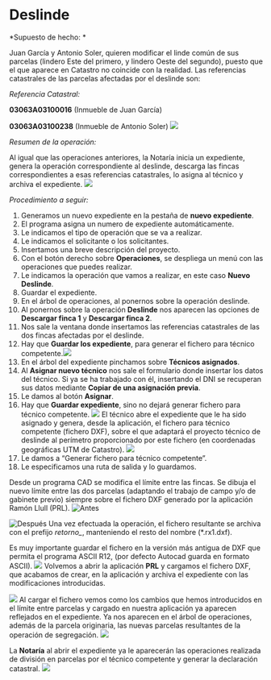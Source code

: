 # Deslinde

*Supuesto de hecho: *

Juan García y Antonio Soler, quieren modificar el linde común de sus parcelas (lindero Este del primero, y lindero Oeste del segundo), puesto que el que aparece en Catastro no coincide con la realidad. Las referencias catastrales de las parcelas afectadas por el deslinde son:

*Referencia Catastral:*

**03063A03100016** (Inmueble de Juan García)

**03063A03100238**  (Inmueble de Antonio Soler)
![](images/ope4/des1.jpg)

*Resumen de la operación:*

Al igual que las operaciones anteriores, la Notaría inicia un expediente, genera la operación correspondiente al deslinde, descarga las fincas correspondientes a esas referencias catastrales, lo asigna al técnico y archiva el expediente.
![](images/ope4/des2.jpg)

*Procedimiento a seguir:*

1. Generamos un nuevo expediente en la pestaña de **nuevo expediente**.
2. El programa asigna un numero de expediente automáticamente.
3. Le indicamos el tipo de operación que se va a realizar.
4. Le indicamos el solicitante o los solicitantes.
5. Insertamos una breve descripción del proyecto.
6. Con el botón derecho sobre **Operaciones**, se despliega un menú con las operaciones que puedes realizar.
7. Le indicamos la operación que vamos a realizar, en este caso **Nuevo Deslinde**.
8. Guardar el expediente.
9. En el árbol de operaciones, al ponernos sobre la operación deslinde. 
10. Al ponernos sobre la operación **Deslinde** nos aparecen las opciones de **Descargar finca 1** y **Descargar finca 2**.
11. Nos sale la ventana donde insertamos las referencias catastrales de las dos fincas afectadas por el deslinde.
12. Hay que **Guardar los expediente**, para generar el fichero para técnico competente.![](images/ope4/des3.jpg)
13. En el árbol del expediente pinchamos sobre **Técnicos asignados**.
14. Al **Asignar nuevo técnico** nos sale el formulario donde insertar los datos del técnico. Si ya se ha trabajado con él, insertando el DNI se recuperan sus datos  mediante **Copiar de una asignación previa**.
15. Le damos al botón **Asignar**.
16. Hay que **Guardar expediente**, sino no dejará generar fichero para técnico competente. ![](images/ope4/des4.jpg) El técnico abre el expediente que le ha sido asignado y genera, desde la aplicación, el fichero para técnico competente (fichero DXF), sobre el que adaptará el proyecto técnico de deslinde al perímetro proporcionado por este fichero (en coordenadas geográficas UTM de Catastro). ![](images/ope4/des5.jpg)
17. Le damos a “Generar fichero para técnico competente”.
18. Le especificamos una ruta de salida y lo guardamos. 
 
Desde un programa CAD se modifica el límite entre las fincas. Se dibuja el nuevo límite entre las dos parcelas (adaptando el trabajo de campo y/o de gabinete previo) siempre sobre el fichero DXF generado por la aplicación Ramón Llull (PRL). 
![Antes](images/ope4/des6.jpg)

![Después](images/ope4/des7.jpg)
Una vez efectuada la operación, el fichero resultante se archiva con el prefijo *retorno_*, manteniendo el resto del nombre (\*.rx1.dxf).

Es muy importante guardar el fichero en la versión más antigua de DXF que permita el programa ASCII R12, (por defecto  Autocad  guarda en formato ASCII).
![](images/ope4/des8.jpg)
Volvemos a abrir la aplicación **PRL** y cargamos el fichero DXF, que acabamos de crear, en la aplicación y archiva el expediente con las modificaciones introducidas.

![](images/ope4/des9.jpg)
Al cargar el fichero vemos como los cambios que hemos introducidos en el límite entre parcelas y cargado en nuestra aplicación ya aparecen reflejados en el expediente. Ya nos aparecen en el árbol de operaciones, además de la parcela originaria, las  nuevas parcelas resultantes de la operación de segregación.
![](images/ope4/des10.jpg)

La **Notaría** al abrir el expediente ya le aparecerán las operaciones realizada de división en parcelas por el técnico competente y generar la declaración catastral. 
![](images/ope4/des11.jpg)